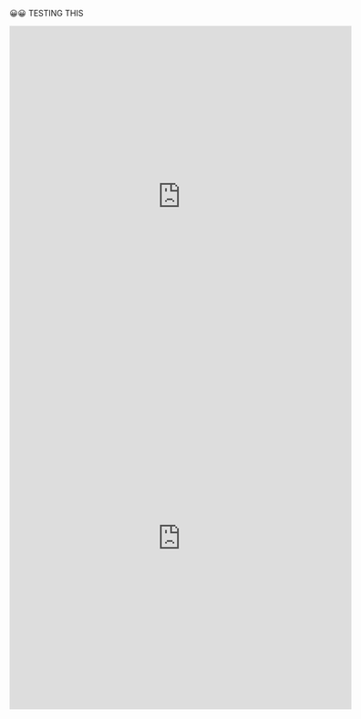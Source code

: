 <html>
<body>
    <p>😀😀 TESTING THIS</p>
   
  <div><script
   type="text/javascript"
   src="DateWidget.js"
></script></div>

<div><iframe id='cv_if1' src='http://cdn.instantcal.com/cvir.html?id=cv_nav1&theme=XGY&gtype=cv_monthgrid&file=https://calendar.google.com/calendar/ical/mn4qmfelkt30shchl3vbqs9tmc%40group.calendar.google.com/public/basic.ics&file=https://calendar.google.com/calendar/ical/5oj56ee7u40q4aqci7ce9vqjdo%40group.calendar.google.com/public/basic.ics&file=https://calendar.google.com/calendar/ical/1ut3vb0t7uhlca8d3iecv5g5v0%40group.calendar.google.com/public/basic.ics&ccolor=ddddff&ccolor=ddeeff&ccolor=ffffcc&cname=Month%20Calendar' allowTransparency='true' scrolling='no' frameborder=0 height=600 width=600></iframe></div>


<div><iframe id='cv_if1' src='http://cdn.instantcal.com/cvir.html?id=cv_nav1&theme=XGY&gtype=cv_monthgrid&file=http%3A%2F%2Fwww.instantcal.com%2Fisc%2Ftest_cals%2Flist1a.ics&file=http%3A%2F%2Fwww.instantcal.com%2Fisc%2Ftest_cals%2Flist1b.ics&file=http%3A%2F%2Fwww.instantcal.com%2Fisc%2Ftest_cals%2Flist1c.ics&ccolor=ddddff&ccolor=ddeeff&ccolor=ffffcc&cname=Month%20Calendar' allowTransparency='true' scrolling='no' frameborder=0 height=600 width=600></iframe></div>


</body>

</html>
